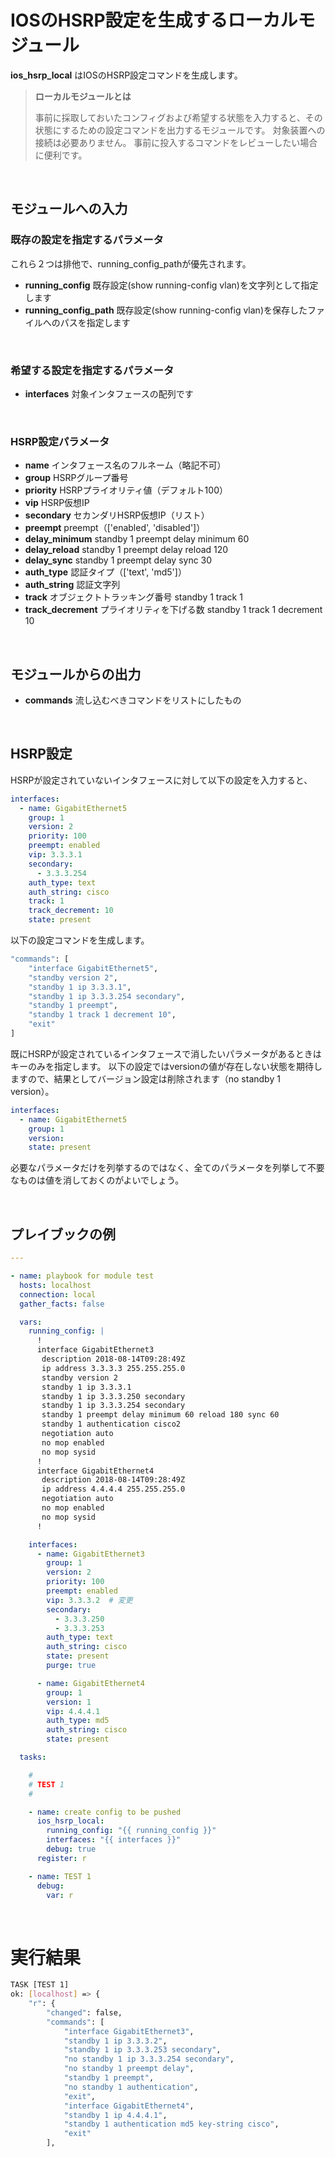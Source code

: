 # IOSのHSRP設定を生成するローカルモジュール

**ios_hsrp_local** はIOSのHSRP設定コマンドを生成します。

> **ローカルモジュールとは**
>
> 事前に採取しておいたコンフィグおよび希望する状態を入力すると、その状態にするための設定コマンドを出力するモジュールです。
> 対象装置への接続は必要ありません。
> 事前に投入するコマンドをレビューしたい場合に便利です。

<br>

## モジュールへの入力

### 既存の設定を指定するパラメータ

これら２つは排他で、running_config_pathが優先されます。

- **running_config** 既存設定(show running-config vlan)を文字列として指定します
- **running_config_path** 既存設定(show running-config vlan)を保存したファイルへのパスを指定します

<br>

### 希望する設定を指定するパラメータ

- **interfaces** 対象インタフェースの配列です

<br>

### HSRP設定パラメータ

- **name** インタフェース名のフルネーム（略記不可）
- **group** HSRPグループ番号
- **priority** HSRPプライオリティ値（デフォルト100）
- **vip** HSRP仮想IP
- **secondary** セカンダリHSRP仮想IP（リスト）
- **preempt** preempt（['enabled', 'disabled']）
- **delay_minimum** standby 1 preempt delay minimum 60
- **delay_reload** standby 1 preempt delay reload 120
- **delay_sync**  standby 1 preempt delay sync 30
- **auth_type** 認証タイプ（['text', 'md5']）
- **auth_string** 認証文字列
- **track** オブジェクトトラッキング番号 standby 1 track 1
- **track_decrement** プライオリティを下げる数 standby 1 track 1 decrement 10

<br>

## モジュールからの出力

- **commands** 流し込むべきコマンドをリストにしたもの

<br>

## HSRP設定

HSRPが設定されていないインタフェースに対して以下の設定を入力すると、

```yaml
interfaces:
  - name: GigabitEthernet5
    group: 1
    version: 2
    priority: 100
    preempt: enabled
    vip: 3.3.3.1
    secondary:
      - 3.3.3.254
    auth_type: text
    auth_string: cisco
    track: 1
    track_decrement: 10
    state: present
```

以下の設定コマンドを生成します。

```bash
"commands": [
    "interface GigabitEthernet5",
    "standby version 2",
    "standby 1 ip 3.3.3.1",
    "standby 1 ip 3.3.3.254 secondary",
    "standby 1 preempt",
    "standby 1 track 1 decrement 10",
    "exit"
]
````

既にHSRPが設定されているインタフェースで消したいパラメータがあるときはキーのみを指定します。
以下の設定ではversionの値が存在しない状態を期待しますので、結果としてバージョン設定は削除されます（no standby 1 version）。

```yaml
interfaces:
  - name: GigabitEthernet5
    group: 1
    version:
    state: present
```

必要なパラメータだけを列挙するのではなく、全てのパラメータを列挙して不要なものは値を消しておくのがよいでしょう。

<br>

## プレイブックの例

```yaml
---

- name: playbook for module test
  hosts: localhost
  connection: local
  gather_facts: false

  vars:
    running_config: |
      !
      interface GigabitEthernet3
       description 2018-08-14T09:28:49Z
       ip address 3.3.3.3 255.255.255.0
       standby version 2
       standby 1 ip 3.3.3.1
       standby 1 ip 3.3.3.250 secondary
       standby 1 ip 3.3.3.254 secondary
       standby 1 preempt delay minimum 60 reload 180 sync 60
       standby 1 authentication cisco2
       negotiation auto
       no mop enabled
       no mop sysid
      !
      interface GigabitEthernet4
       description 2018-08-14T09:28:49Z
       ip address 4.4.4.4 255.255.255.0
       negotiation auto
       no mop enabled
       no mop sysid
      !

    interfaces:
      - name: GigabitEthernet3
        group: 1
        version: 2
        priority: 100
        preempt: enabled
        vip: 3.3.3.2  # 変更
        secondary:
          - 3.3.3.250
          - 3.3.3.253
        auth_type: text
        auth_string: cisco
        state: present
        purge: true

      - name: GigabitEthernet4
        group: 1
        version: 1
        vip: 4.4.4.1
        auth_type: md5
        auth_string: cisco
        state: present

  tasks:

    #
    # TEST 1
    #

    - name: create config to be pushed
      ios_hsrp_local:
        running_config: "{{ running_config }}"
        interfaces: "{{ interfaces }}"
        debug: true
      register: r

    - name: TEST 1
      debug:
        var: r
```

<br>

# 実行結果

```bash
TASK [TEST 1]
ok: [localhost] => {
    "r": {
        "changed": false,
        "commands": [
            "interface GigabitEthernet3",
            "standby 1 ip 3.3.3.2",
            "standby 1 ip 3.3.3.253 secondary",
            "no standby 1 ip 3.3.3.254 secondary",
            "no standby 1 preempt delay",
            "standby 1 preempt",
            "no standby 1 authentication",
            "exit",
            "interface GigabitEthernet4",
            "standby 1 ip 4.4.4.1",
            "standby 1 authentication md5 key-string cisco",
            "exit"
        ],
```
